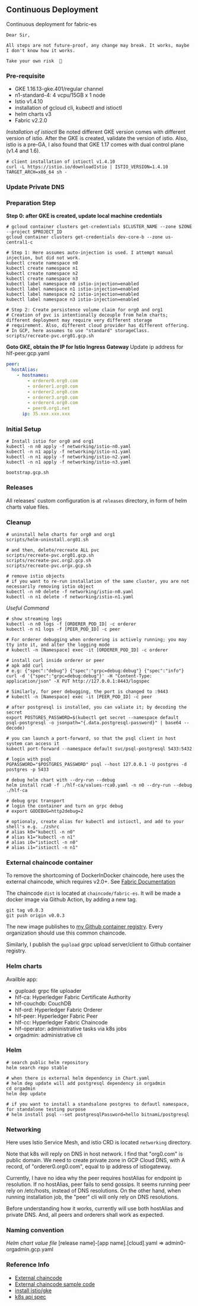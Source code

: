 ## Continuous Deployment
Continuous deployment for fabric-es

```text
Dear Sir,

All steps are not future-proof, any change may break. It works, maybe I don't know how it works.

Take your own risk  🎃
```

### Pre-requisite
- GKE 1.16.13-gke.401/regular channel
- n1-standard-4: 4 vcpu/15GB x 1 node
- Istio v1.4.10
- installation of gcloud cli, kubectl and istioctl
- helm charts v3
- Fabric v2.2.0

*Installation of istioctl*
Be noted different GKE version comes with different version of istio. After the GKE is created, validate the version of
istio. Also, istio is a pre-GA, I also found that GKE 1.17 comes with dual control plane (v1.4 and 1.6).

```shell script
# client installation of istioctl v1.4.10
curl -L https://istio.io/downloadIstio | ISTIO_VERSION=1.4.10 TARGET_ARCH=x86_64 sh -
```

### Update Private DNS

### Preparation Step

**Step 0: after GKE is created, update local machine credentials**

```shell script
# gcloud container clusters get-credentials $CLUSTER_NAME --zone $ZONE --project $PROJECT_ID
gcloud container clusters get-credentials dev-core-b --zone us-central1-c

# Step 1: Here assumes auto-injection is used. I attempt manual injection, but did not work.
kubectl create namespace n0
kubectl create namespace n1
kubectl create namespace n2
kubectl create namespace n3
kubectl label namespace n0 istio-injection=enabled
kubectl label namespace n1 istio-injection=enabled
kubectl label namespace n2 istio-injection=enabled
kubectl label namespace n3 istio-injection=enabled

# Step 2: Create persistence volume claim for org0 and org1
# Creation of pvc is intentionally decouple from helm charts; different deployment may require very different storage
# requirement. Also, different cloud provider has different offering.
# In GCP, here assumes to use "standard" storageClass.
scripts/recreate-pvc.org01.gcp.sh
```

**Goto GKE, obtain the IP for Istio Ingress Gateway**
Update ip address for hlf-peer.gcp.yaml

```yaml
peer:
  hostAlias:
    - hostnames:
        - orderer0.org0.com
        - orderer1.org0.com
        - orderer2.org0.com
        - orderer3.org0.com
        - orderer4.org0.com
        - peer0.org1.net
      ip: 35.xxx.xxx.xxx
```

### Initial Setup
```shell script
# Install istio for org0 and org1
kubectl -n n0 apply -f networking/istio-n0.yaml
kubectl -n n1 apply -f networking/istio-n1.yaml
kubectl -n n1 apply -f networking/istio-n2.yaml
kubectl -n n1 apply -f networking/istio-n3.yaml

bootstrap.gcp.sh
```

### Releases
All releases' custom configuration is at `releases` directory, in form of helm charts value files.

### Cleanup
```shell script
# uninstall helm charts for org0 and org1
scripts/helm-uninstall.org01.sh

# and then, delete/recreate ALL pvc
scripts/recreate-pvc.org01.gcp.sh
scripts/recreate-pvc.org2.gcp.sh
scripts/recreate-pvc.orgx.gcp.sh

# remove istio objects
# if you want to re-run installation of the same cluster, you are not necessarily removing istio object
kubectl -n n0 delete -f networking/istio-n0.yaml
kubectl -n n1 delete -f networking/istio-n1.yaml
```

*Useful Command*
```shell script
# show streaming logs
kubectl -n n0 logs -f [ORDERER_POD_ID] -c orderer
kubectl -n n1 logs -f [PEER_POD_ID] -c peer

# For orderer debugging when orderering is actively running; you may tty into it, and alter the logging mode
# kubectl -n [Namespace] exec -it [ORDERER_POD_ID] -c orderer

# install curl inside orderer or peer
# apk add curl
# e.g: {"spec":"debug"} {"spec":"grpc=debug:debug"} {"spec":"info"}
curl -d '{"spec":"grpc=debug:debug"}' -H "Content-Type: application/json" -X PUT http://127.0.0.1:8443/logspec

# Similarly, for peer debugging, the port is changed to :9443
# kubectl -n [Namespace] exec -it [PEER_POD_ID] -c peer

# after postgresql is installed, you can valiate it; by decoding the secret
export POSTGRES_PASSWORD=$(kubectl get secret --namespace default psql-postgresql -o jsonpath="{.data.postgresql-password}" | base64 --decode)

# you can launch a port-forward, so that the psql client in host system can access it
kubectl port-forward --namespace default svc/psql-postgresql 5433:5432

# login with psql
PGPASSWORD="$POSTGRES_PASSWORD" psql --host 127.0.0.1 -U postgres -d postgres -p 5433

# debug helm chart with --dry-run --debug
helm install rca0 -f ./hlf-ca/values-rca0.yaml -n n0 --dry-run --debug ./hlf-ca

# debug grpc transport
# login the container and turn on grpc debug
# export GODEBUG=http2debug=2

# optionaly, create alias for kubectl and istioctl, and add to your shell's e.g. ./zshrc
# alias k0="kubectl -n n0"
# alias k1="kubectl -n n1"
# alias i0="istioctl -n n0"
# alias i1="istioctl -n n1"
```

### External chaincode container
To remove the shortcoming of DockerInDocker chaincode, here uses the external chaincode, which requires v2.0+.
See [Fabric Documentation](https://hyperledger-fabric.readthedocs.io/en/latest/cc_launcher.html)

The chaincode `dist` is located at `chaincode/fabric-es`. It will be made a docker image via Github Action, by adding a new tag.
```shell script
git tag v0.0.3
git push origin v0.0.3
```

The new image publishes to [my Github container registry](https://github.com/users/rtang03/packages/container/package/eventstore).
Every organization should use this common chaincode.

Similarly, I publish the `gupload` grpc upload server/client to Github container registry.

### Helm charts
Availble app:
- gupload: grpc file uploader
- hlf-ca: Hyperledger Fabric Certificate Authority
- hlf-couchdb: CouchDB
- hlf-ord: Hyperledger Fabric Orderer
- hlf-peer: Hyperledger Fabric Peer
- hlf-cc: Hyperledger Fabric Chaincode
- hlf-operator: administrative tasks via k8s jobs
- orgadmin: administrative cli

### Helm
```shell script
# search public helm repository
helm search repo stable

# when there is external helm dependency in Chart.yaml
# helm dep update will add postgresql dependency in orgadmin
cd orgadmin
helm dep update

# if you want to install a standsalone postgres to defautl namespace, for standalone testing purpose
# helm install psql --set postgresqlPassword=hello bitnami/postgresql
```

### Networking
Here uses Istio Service Mesh, and istio CRD is located `networking` directory.

Note that k8s will reply on DNS in host network. I find that "org0.com" is public domain. We need to create private zone
in GCP Cloud DNS, with A record, of "orderer0.org0.com", equal to ip address of istiogateway.

Currently, I have no idea why the peer requires hostAlias for endpoint ip resolution. If no hostAlias, peer fails to send
gossips. It seems running peer rely on /etc/hosts, instead of DNS resolutions. On the other hand, when running installation
job, the "peer" cli will only rely on DNS resolutions.

Before understanding how it works, currently will use both hostAlias and private DNS. And, all peers and orderers shall
work as expected.

### Naming convention
*Helm chart value file*
[release name]-[app name].[cloud].yaml => admin0-orgadmin.gcp.yaml

### Reference Info
- [External chaincode](https://medium.com/swlh/how-to-implement-hyperledger-fabric-external-chaincodes-within-a-kubernetes-cluster-fd01d7544523)
- [External chaincode sample code](https://github.com/vanitas92/fabric-external-chaincodes)
- [install istio/gke](https://istio.io/latest/docs/setup/platform-setup/gke/)
- [k8s api spec](https://pkg.go.dev/k8s.io/api@v0.16.13)
